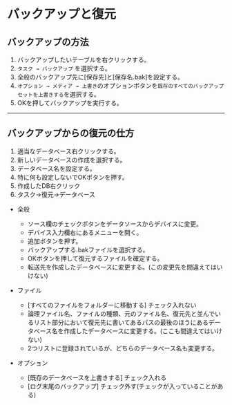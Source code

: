 # バックアップと復元

## バックアップの方法

1. バックアップしたいテーブルを右クリックする。  
2. `タスク → バックアップ` を選択する。  
3. 全般のバックアップ先に[保存先]と[保存名.bak]を設定する。  
4. `オプション → メディア → 上書き`のオプションボタンを`既存のすべてのバックアップセットを上書きする`を選択する。  
5. OKを押してバックアップを実行する。  

---

## バックアップからの復元の仕方

1. 適当なデータベース右クリックする。  
2. 新しいデータベースの作成を選択する。  
3. データベース名を設定する。  
4. 特に何も設定しないでOKボタンを押す。  
5. 作成したDB右クリック
6. タスク→復元→データベース

- 全般  
  - ソース欄のチェックボタンをデータソースからデバイスに変更。  
  - デバイス入力欄右にあるメニューを開く。  
  - 追加ボタンを押す。  
  - バックアップする.bakファイルを選択する。  
  - OKボタンを押して復元するファイルを確定する。  
  - 転送先を作成したデータべースに変更する。(この変更先を間違えてはいけない)  

- ファイル  
  - [すべてのファイルをフォルダーに移動する] チェック入れない  
  - 論理ファイル名、ファイルの種類、元のファイル名、復元先と並んでいるリスト部分において復元先に書いてあるパスの最後のほうにあるデータベース名を作成したデータべースに変更する。(ここも間違えてはいけない)  
  - 2つリストに登録されているが、どちらのデータベース名も変更する。  

- オプション  
  - [既存のデータベースを上書きする] チェック入れる  
  - [ログ末尾のバックアップ] チェック外す(チェックが入っていることがある)  

